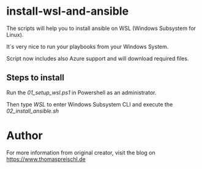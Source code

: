 # install-wsl-and-ansible
The scripts will help you to install ansible on WSL (Windows Subsystem for Linux).

It´s very nice to run your playbooks from your Windows System.

Script now includes also Azure support and will download required files.

## Steps to install

Run the *01_setup_wsl.ps1* in Powershell as an administrator.

Then type *WSL* to enter Windows Subsystem CLI and execute the *02_install_ansible.sh*

# Author

For more information from original creator, visit the blog on https://www.thomaspreischl.de
